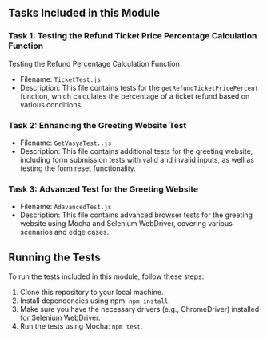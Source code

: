 ## Tasks Included in this Module

### Task 1: Testing the Refund Ticket Price Percentage Calculation Function 

Testing the Refund Percentage Calculation Function


- Filename: `TicketTest.js`
- Description: This file contains tests for the `getRefundTicketPricePercent` function, which calculates the percentage of a ticket refund based on various conditions.

### Task 2: Enhancing the Greeting Website Test
- Filename: `GetVasyaTest..js`
- Description: This file contains additional tests for the greeting website, including form submission tests with valid and invalid inputs, as well as testing the form reset functionality.

### Task 3: Advanced Test for the Greeting Website
- Filename: `AdavancedTest.js`
- Description: This file contains advanced browser tests for the greeting website using Mocha and Selenium WebDriver, covering various scenarios and edge cases.

## Running the Tests

To run the tests included in this module, follow these steps:

1. Clone this repository to your local machine.
2. Install dependencies using npm: `npm install`.
3. Make sure you have the necessary drivers (e.g., ChromeDriver) installed for Selenium WebDriver.
4. Run the tests using Mocha: `npm test`.


